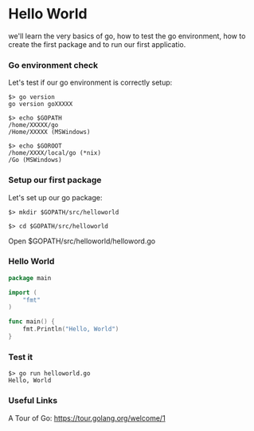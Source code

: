 # Hello World
we'll learn the very basics of go, how to test the go environment, how to create the first package and to run our first applicatio.

### Go environment check
Let's test if our go environment is correctly setup:

    $> go version
    go version goXXXXX

    $> echo $GOPATH
    /home/XXXXX/go
    /Home/XXXXX (MSWindows)
    
    $> echo $GOROOT
    /home/XXXX/local/go (*nix)
    /Go (MSWindows)

### Setup our first package
Let's set up our go package:

    $> mkdir $GOPATH/src/helloworld

    $> cd $GOPATH/src/helloworld

Open $GOPATH/src/helloworld/helloword.go

### Hello World

```go
package main

import (
    "fmt"
)

func main() {
    fmt.Println("Hello, World")
}
```

### Test it

    $> go run helloworld.go
    Hello, World


### Useful Links
A Tour of Go: https://tour.golang.org/welcome/1